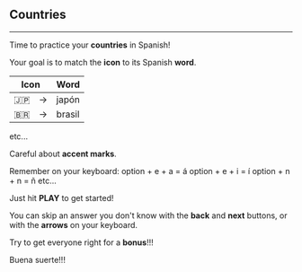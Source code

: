 ## Countries

---

Time to practice your **countries** in Spanish!

Your goal is to match the **icon** to its Spanish **word**.

| Icon | Word | 
| ---- | ---- |
| 🇯🇵　->  | japón |
| 🇧🇷　->  | brasil | 

etc...

Careful about **accent marks**.

Remember on your keyboard: 
option + e + a = á
option + e + i = í
option + n + n = ñ
etc...

Just hit **PLAY** to get started!

You can skip an answer you don't know with the **back** and **next** buttons, or with the **arrows** on your keyboard.

Try to get everyone right for a **bonus**!!!

Buena suerte!!!
